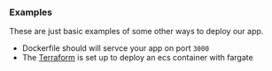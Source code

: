 ### Examples

These are just basic examples of some other ways to deploy our app.

- Dockerfile should will servce your app on port `3000`
- The [Terraform](/examples/terraform/) is set up to deploy an ecs container with fargate
